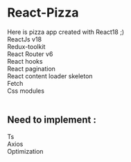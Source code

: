 # React-Pizza
Here is pizza app created with React18 ;) <br>
ReactJs v18 <br>
Redux-toolkit <br>
React Router v6 <br>
React hooks <br>
React pagination <br>
React content loader skeleton <br>
Fetch <br>
Css modules <br>
<br>
## Need to implement : <br>
Ts <br>
Axios <br>
Optimization

